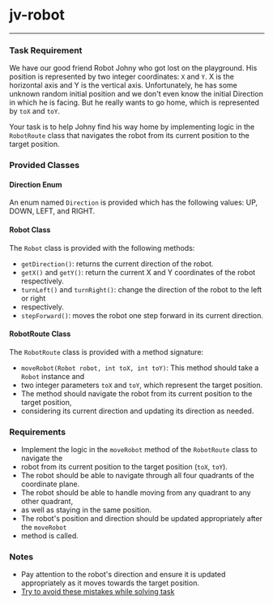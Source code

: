 # jv-robot

---
### Task Requirement

We have our good friend Robot Johny who got lost on the playground.
His position is represented by two integer coordinates: `X` and `Y`. 
X is the horizontal axis and Y is the vertical axis. 
Unfortunately, he has some unknown random initial position and we don't even 
know the initial Direction in which he is facing.
But he really wants to go home, which is represented by `toX` and `toY`. 

Your task is to help Johny find his way home by implementing logic in the `RobotRoute` class
that navigates the robot from its current position to the target position.

### Provided Classes

#### Direction Enum
An enum named `Direction` is provided which has the following values: UP, DOWN, LEFT,
and RIGHT.

#### Robot Class
The `Robot` class is provided with the following methods:
- `getDirection()`: returns the current direction of the robot.
- `getX()` and `getY()`: return the current X and Y coordinates of the robot respectively.
- `turnLeft()` and `turnRight()`: change the direction of the robot to the left or right 
- respectively.
- `stepForward()`: moves the robot one step forward in its current direction.

#### RobotRoute Class
The `RobotRoute` class is provided with a method signature:
- `moveRobot(Robot robot, int toX, int toY)`: This method should take a `Robot` instance and
- two integer parameters `toX` and `toY`, which represent the target position.
- The method should navigate the robot from its current position to the target position, 
- considering its current direction and updating its direction as needed.

### Requirements
- Implement the logic in the `moveRobot` method of the `RobotRoute` class to navigate the
- robot from its current position to the target position (`toX`, `toY`).
- The robot should be able to navigate through all four quadrants of the coordinate plane.
- The robot should be able to handle moving from any quadrant to any other quadrant, 
- as well as staying in the same position.
- The robot's position and direction should be updated appropriately after the `moveRobot` 
- method is called.

### Notes
- Pay attention to the robot's direction and ensure it is updated appropriately as it moves towards the target position.
- [Try to avoid these mistakes while solving task](./checklist.md)
